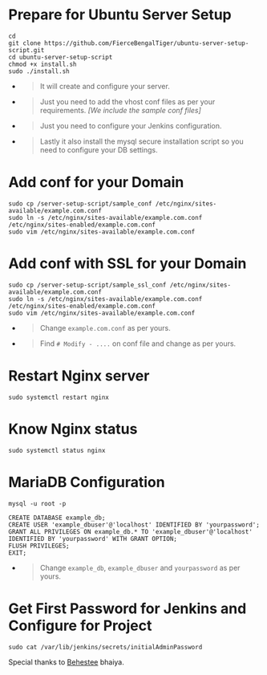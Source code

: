 # Prepare for Ubuntu Server Setup
```shell
cd
git clone https://github.com/FierceBengalTiger/ubuntu-server-setup-script.git
cd ubuntu-server-setup-script
chmod +x install.sh
sudo ./install.sh
```
- > It will create and configure your server.
- > Just you need to add the vhost conf files as per your requirements.
 *[We include the sample conf files]*
- > Just you need to configure your Jenkins configuration. 
- > Lastly it also install the mysql secure installation script so you need to configure your DB settings.

# Add conf for your Domain
```shell
sudo cp /server-setup-script/sample_conf /etc/nginx/sites-available/example.com.conf
sudo ln -s /etc/nginx/sites-available/example.com.conf /etc/nginx/sites-enabled/example.com.conf
sudo vim /etc/nginx/sites-available/example.com.conf
```

# Add conf with SSL for your Domain
```shell
sudo cp /server-setup-script/sample_ssl_conf /etc/nginx/sites-available/example.com.conf
sudo ln -s /etc/nginx/sites-available/example.com.conf /etc/nginx/sites-enabled/example.com.conf
sudo vim /etc/nginx/sites-available/example.com.conf
```

- > Change `example.com.conf` as per yours.
- > Find `# Modify - ....` on conf file and change as per yours.

# Restart Nginx server

```shell
sudo systemctl restart nginx
```

# Know Nginx status

```shell
sudo systemctl status nginx 
```
# MariaDB Configuration
```shell
mysql -u root -p
```

```shell
CREATE DATABASE example_db;
CREATE USER 'example_dbuser'@'localhost' IDENTIFIED BY 'yourpassword';
GRANT ALL PRIVILEGES ON example_db.* TO 'example_dbuser'@'localhost' IDENTIFIED BY 'yourpassword' WITH GRANT OPTION;
FLUSH PRIVILEGES;
EXIT;
```

- > Change `example_db`, `example_dbuser` and `yourpassword` as per yours.

# Get First Password for Jenkins and Configure for Project
```shell
sudo cat /var/lib/jenkins/secrets/initialAdminPassword
```

Special thanks to [Behestee](https://github.com/behestee/awssh/) bhaiya.


